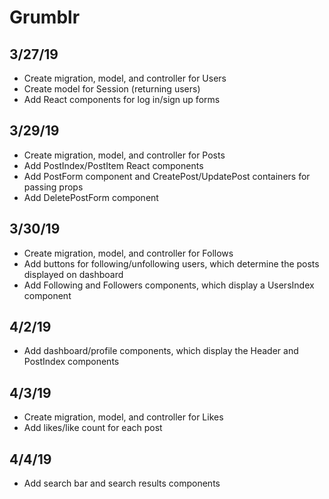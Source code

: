 # Grumblr

## 3/27/19
* Create migration, model, and controller for Users
* Create model for Session (returning users)
* Add React components for log in/sign up forms
## 3/29/19
* Create migration, model, and controller for Posts
* Add PostIndex/PostItem React components
* Add PostForm component and CreatePost/UpdatePost containers for passing props
* Add DeletePostForm component
## 3/30/19
* Create migration, model, and controller for Follows
* Add buttons for following/unfollowing users, which determine the posts displayed on dashboard
* Add Following and Followers components, which display a UsersIndex component
## 4/2/19
* Add dashboard/profile components, which display the Header and PostIndex components
## 4/3/19
* Create migration, model, and controller for Likes
* Add likes/like count for each post
## 4/4/19
* Add search bar and search results components

